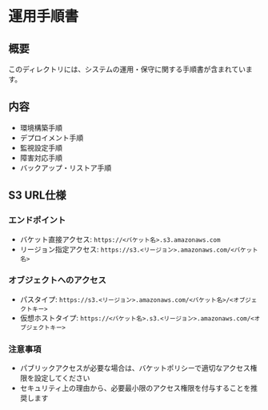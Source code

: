 # 運用手順書

## 概要
このディレクトリには、システムの運用・保守に関する手順書が含まれています。

## 内容
- 環境構築手順
- デプロイメント手順
- 監視設定手順
- 障害対応手順
- バックアップ・リストア手順

## S3 URL仕様
### エンドポイント
- バケット直接アクセス: `https://<バケット名>.s3.amazonaws.com`
- リージョン指定アクセス: `https://s3.<リージョン>.amazonaws.com/<バケット名>`

### オブジェクトへのアクセス
- パスタイプ: `https://s3.<リージョン>.amazonaws.com/<バケット名>/<オブジェクトキー>`
- 仮想ホストタイプ: `https://<バケット名>.s3.<リージョン>.amazonaws.com/<オブジェクトキー>`

### 注意事項
- パブリックアクセスが必要な場合は、バケットポリシーで適切なアクセス権限を設定してください
- セキュリティ上の理由から、必要最小限のアクセス権限を付与することを推奨します
